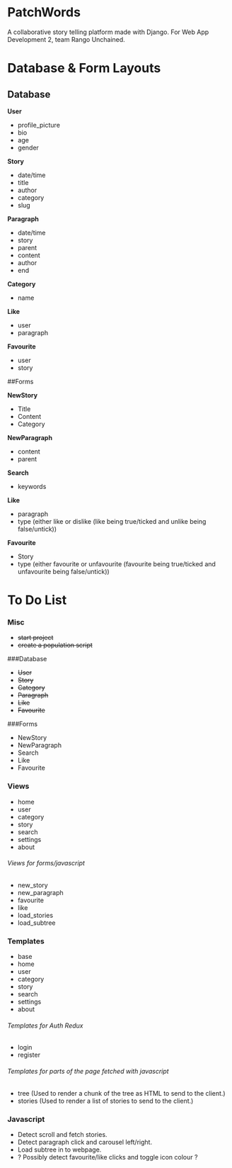 # PatchWords
A collaborative story telling platform made with Django. For Web App Development 2, team Rango Unchained.


# Database & Form Layouts
## Database
**User**
- profile_picture
- bio
- age
- gender

**Story**
- date/time
- title
- author
- category
- slug

**Paragraph**
- date/time
- story
- parent
- content
- author
- end

**Category**
- name

**Like**
- user
- paragraph

**Favourite**
- user
- story

##Forms

**NewStory**
- Title
- Content
- Category

**NewParagraph**
- content
- parent

**Search**
- keywords

**Like**
- paragraph
- type (either like or dislike (like being true/ticked and unlike being false/untick))

**Favourite**
- Story
- type (either favourite or unfavourite (favourite being true/ticked and unfavourite being false/untick))


# To Do List

### Misc
- ~~start project~~
- ~~create a population script~~

###Database
- ~~User~~
- ~~Story~~
- ~~Category~~
- ~~Paragraph~~
- ~~Like~~
- ~~Favourite~~

###Forms
- NewStory
- NewParagraph
- Search
- Like
- Favourite

### Views
- home
- user
- category
- story
- search
- settings
- about

###### Views for forms/javascript

- new_story
- new_paragraph
- favourite
- like
- load_stories
- load_subtree

### Templates
- base
- home
- user
- category
- story
- search
- settings
- about

###### Templates for Auth Redux

- login
- register

###### Templates for parts of the page fetched with javascript

- tree (Used to render a chunk of the tree as HTML to send to the client.)
- stories (Used to render a list of stories to send to the client.)


### Javascript

- Detect scroll and fetch stories.
- Detect paragraph click and carousel left/right.
- Load subtree in to webpage.
- ? Possibly detect favourite/like clicks and toggle icon colour ?
